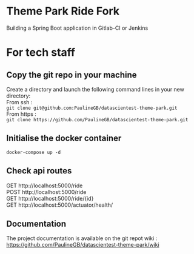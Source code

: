# Theme Park Ride Fork 

Building a Spring Boot application in Gitlab-CI or Jenkins

# For tech staff

## Copy the git repo in your machine

Create a directory and launch the following command lines in your new directory:  
From ssh :  
`git clone git@github.com:PaulineGB/datascientest-theme-park.git`  
From https :  
`git clone https://github.com/PaulineGB/datascientest-theme-park.git`

## Initialise the docker container

`docker-compose up -d`

## Check api routes

GET http://localhost:5000/ride  
POST http://localhost:5000/ride  
GET http://localhost:5000/ride/{id}  
GET http://localhost:5000/actuator/health/

## Documentation

The project documentation is available on the git repot wiki :  
https://github.com/PaulineGB/datascientest-theme-park/wiki
